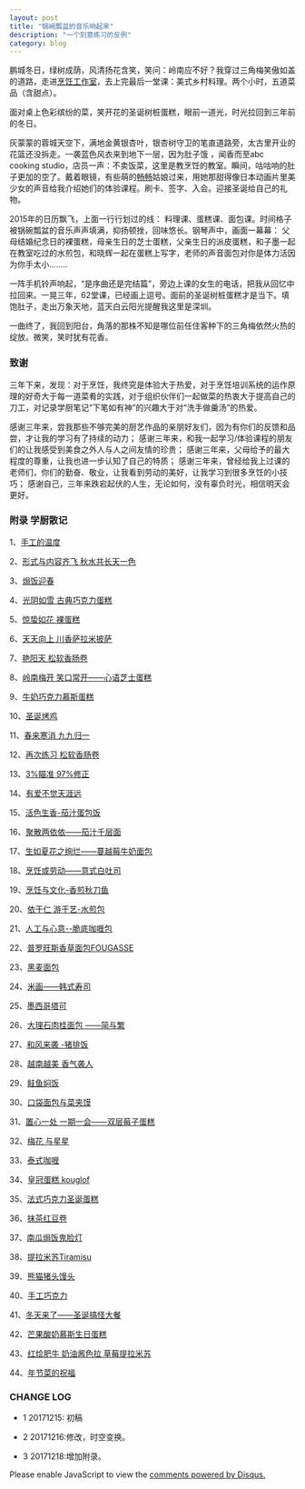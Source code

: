```yaml
---
layout: post
title: "锅碗瓢盆的音乐响起来"
description: "一个刻意练习的反例"
category: blog
---
```


鹏城冬日，绿树成荫，风清扬花含笑，笑问：岭南应不好？我穿过三角梅笑傲如盖的道路，走进[烹饪工作室](http://www.abc-cooking.com.cn/)，去上完最后一堂课：美式乡村料理。两个小时，五道菜品（含甜点）。

面对桌上色彩缤纷的菜，笑开花的圣诞树桩蛋糕，眼前一道光，时光拉回到三年前的冬日。

灰蒙蒙的蓉城天空下，满地金黄银杏叶，银杏树守卫的笔直道路旁，太古里开业的花篮还没拆走。一袭蓝色风衣来到地下一层，因为肚子饿 ，闻香而至abc cooking studio，店员一声：不卖饭菜，这里是教烹饪的教室。瞬间，咕咕响的肚子更加的空了。戴着眼镜，有些萌的[畅畅](https://site.douban.com/changxiaopo/)姑娘过来，用她那甜得像日本动画片里美少女的声音给我介绍她们的体验课程。刷卡、签字、入会。迎接圣诞给自己的礼物。


2015年的日历飘飞，上面一行行划过的线： 料理课、蛋糕课、面包课。时间格子被锅碗瓢盆的音乐声声填满，抑扬顿挫，回味悠长。钢琴声中，画面一幕幕： 父母结婚纪念日的裸蛋糕，母亲生日的芝士蛋糕，父亲生日的派皮蛋糕，和子墨一起在教室吃过的水煎包，和晓辉一起在蛋糕上写字，老师的声音面包对你是体力活因为你手太小........


一阵手机铃声响起，“是序曲还是完结篇”，旁边上课的女生的电话，把我从回忆中拉回来。一晃三年，62堂课，已经画上逗号。面前的圣诞树桩蛋糕才是当下。填饱肚子，走出万象天地，蓝天白云阳光提醒我这里是深圳。
 

一曲终了，我回到阳台，角落的那株不知是哪位前任住客种下的三角梅依然火热的绽放。微笑，笑时犹有花香。

### 致谢

三年下来，发现：对于烹饪，我终究是体验大于热爱，对于烹饪培训系统的运作原理的好奇大于每一道菜肴的实践，对于组织伙伴们一起做菜的热衷大于提高自己的刀工，对记录学厨笔记“下笔如有神”的兴趣大于对“洗手做羹汤”的热爱。

感谢三年来，尝我那些不够完美的厨艺作品的亲朋好友们，因为有你们的反馈和品尝，才让我的学习有了持续的动力；
感谢三年来，和我一起学习/体验课程的朋友们的让我感受到美食之外人与人之间友情的珍贵； 
感谢三年来，父母给予的最大程度的尊重，让我也进一步认知了自己的特质；
感谢三年来，曾经给我上过课的老师们，你们的勤奋、敬业，让我看到劳动的美好，让我学习到很多烹饪的小技巧；
感谢自己，三年来跌宕起伏的人生，无论如何，没有辜负时光，相信明天会更好。

### 附录 学厨散记

1、[手工的温度](http://blog.sina.com.cn/s/blog_596f37470102vidi.html)

2、[形式与内容齐飞 秋水共长天一色](http://blog.sina.com.cn/s/blog_596f37470102viet.html)

3、[焗饭迎春](http://blog.sina.com.cn/s/blog_596f37470102viiy.html)

4、[光阴如雪 古典巧克力蛋糕](http://blog.sina.com.cn/s/blog_596f37470102vij1.html)

5、[惊蛰如花 裸蛋糕](http://blog.sina.com.cn/s/blog_596f37470102vinz.html)

6、[天天向上 川香萨拉米披萨](http://blog.sina.com.cn/s/blog_596f37470102vir0.html)

7、[艳阳天 松软香肠卷](http://blog.sina.com.cn/s/blog_596f37470102viu8.html)

8、[岭南梅开 笑口常开——心语芝士蛋糕](http://blog.sina.com.cn/s/blog_596f37470102viub.html)

9、[牛奶巧克力慕斯蛋糕](http://blog.sina.com.cn/s/blog_596f37470102viug.html)

10、[圣诞烤鸡](http://blog.sina.com.cn/s/blog_596f37470102viui.html)

11、[春来寒消 九九归一](http://blog.sina.com.cn/s/blog_596f37470102vj28.html)

12、[再次练习  松软香肠卷](http://blog.sina.com.cn/s/blog_596f37470102vj2b.html)

13、[3%瞄准 97%修正](http://blog.sina.com.cn/s/blog_596f37470102vjgw.html)

14、[有爱不觉天涯远](http://blog.sina.com.cn/s/blog_596f37470102vlz3.html)

15、[活色生香-茄汁蛋包饭](http://blog.sina.com.cn/s/blog_596f37470102vlz5.html)

16、[聚散两依依——茄汁千层面](http://blog.sina.com.cn/s/blog_596f37470102vm87.html)

17、[生如夏花之绚烂——蔓越莓牛奶面包](http://blog.sina.com.cn/s/blog_596f37470102vm88.html)

18、[烹饪或劳动——意式白吐司](http://blog.sina.com.cn/s/blog_596f37470102vn1x.html)

19、[烹饪与文化-香煎秋刀鱼](http://blog.sina.com.cn/s/blog_596f37470102vn1y.html)

20、[依于仁 游于艺-水煎包](http://blog.sina.com.cn/s/blog_596f37470102vn21.html)

21、[人工与心意--脆底咖喱包](http://blog.sina.com.cn/s/blog_596f37470102vn23.html)

22、[普罗旺斯香草面包FOUGASSE](http://blog.sina.com.cn/s/blog_596f37470102vnjj.html)

23、[黑麦面包](http://blog.sina.com.cn/s/blog_596f37470102vnom.html)

24、[米画——韩式寿司](http://blog.sina.com.cn/s/blog_596f37470102vnu2.html)

25、[墨西哥塔可](http://blog.sina.com.cn/s/blog_596f37470102vpl9.html)

26、[大理石肉桂面包 ——简与繁](http://blog.sina.com.cn/s/blog_596f37470102vpn4.html)

27、[和风来袭 -猪排饭](http://blog.sina.com.cn/s/blog_596f37470102vq3i.html)

28、[越南越美 香气袭人](http://blog.sina.com.cn/s/blog_596f37470102vr2j.html)

29、[鲑鱼焖饭](http://blog.sina.com.cn/s/blog_596f37470102vvfd.html)

30、[口袋面包与菜夹馍](http://blog.sina.com.cn/s/blog_596f37470102vvkv.html)

31、[置心一处 一期一会——双层莓子蛋糕](http://blog.sina.com.cn/s/blog_596f37470102vwjg.html)

32、[梅花 与星星](http://blog.sina.com.cn/s/blog_596f37470102vwwl.html)

33、[泰式咖喱](http://blog.sina.com.cn/s/blog_596f37470102vxo3.html)

34、[皇冠蛋糕 kouglof](http://blog.sina.com.cn/s/blog_596f37470102vxt8.html)

35、[法式巧克力圣诞蛋糕](http://blog.sina.com.cn/s/blog_596f37470102vy1t.html)

36、[抹茶红豆卷](http://blog.sina.com.cn/s/blog_596f37470102vyh1.html)

37、[南瓜焗饭鬼脸灯](http://blog.sina.com.cn/s/blog_596f37470102vz7r.html)

38、[提拉米苏Tiramisu](http://blog.sina.com.cn/s/blog_596f37470102w1wg.html)

39、[熊猫猪头馒头](http://blog.sina.com.cn/s/blog_596f37470102w1xn.html)

40、[手工巧克力](http://blog.sina.com.cn/s/blog_596f37470102w2pn.html)

41、[冬天来了——圣诞搞怪大餐](http://blog.sina.com.cn/s/blog_596f37470102w3jx.html)

42、[芒果酸奶慕斯生日蛋糕](http://blog.sina.com.cn/s/blog_596f37470102w3lg.html)

43、[红烩肥牛 奶油酱色拉 草莓提拉米苏](http://blog.sina.com.cn/s/blog_596f37470102w435.html)

44、[年节菜的祝福](http://blog.sina.com.cn/s/blog_596f37470102w47o.html)


### CHANGE LOG

- 1 20171215: 初稿

- 2 20171216:修改，时空变换。

- 3 20171218:增加附录。



<div id="disqus_thread"></div>
<script>

/**
*  RECOMMENDED CONFIGURATION VARIABLES: EDIT AND UNCOMMENT THE SECTION BELOW TO INSERT DYNAMIC VALUES FROM YOUR PLATFORM OR CMS.
*  LEARN WHY DEFINING THESE VARIABLES IS IMPORTANT: https://disqus.com/admin/universalcode/#configuration-variables*/
/*
var disqus_config = function () {
this.page.url = https://violettianjie.github.io;  // Replace PAGE_URL with your page's canonical URL variable
this.page.identifier = https://violettianjie.github.io; // Replace PAGE_IDENTIFIER with your page's unique identifier variable
};
*/
(function() { // DON'T EDIT BELOW THIS LINE
var d = document, s = d.createElement('script');
s.src = 'https://https-violettianjie-github-io-1.disqus.com/embed.js';
s.setAttribute('data-timestamp', +new Date());
(d.head || d.body).appendChild(s);
})();
</script>
<noscript>Please enable JavaScript to view the <a href="https://disqus.com/?ref_noscript">comments powered by Disqus.</a></noscript>



